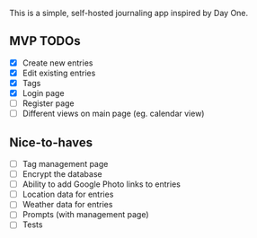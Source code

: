 This is a simple, self-hosted journaling app inspired by Day One.

## MVP TODOs

- [x] Create new entries
- [x] Edit existing entries
- [x] Tags
- [x] Login page
- [ ] Register page
- [ ] Different views on main page (eg. calendar view)

## Nice-to-haves

- [ ] Tag management page
- [ ] Encrypt the database
- [ ] Ability to add Google Photo links to entries
- [ ] Location data for entries
- [ ] Weather data for entries
- [ ] Prompts (with management page)
- [ ] Tests
